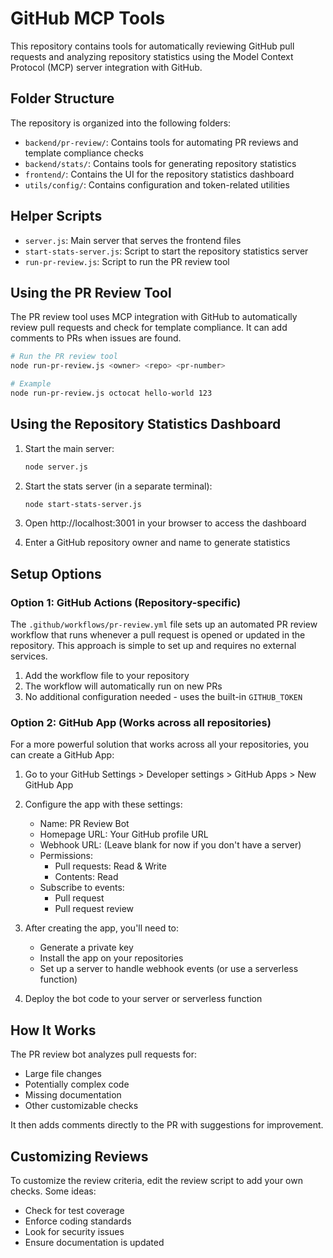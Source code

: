 # GitHub MCP Tools

This repository contains tools for automatically reviewing GitHub pull requests and analyzing repository statistics using the Model Context Protocol (MCP) server integration with GitHub.

## Folder Structure

The repository is organized into the following folders:

* `backend/pr-review/`: Contains tools for automating PR reviews and template compliance checks
* `backend/stats/`: Contains tools for generating repository statistics
* `frontend/`: Contains the UI for the repository statistics dashboard
* `utils/config/`: Contains configuration and token-related utilities

## Helper Scripts

* `server.js`: Main server that serves the frontend files
* `start-stats-server.js`: Script to start the repository statistics server
* `run-pr-review.js`: Script to run the PR review tool

## Using the PR Review Tool

The PR review tool uses MCP integration with GitHub to automatically review pull requests and check for template compliance. It can add comments to PRs when issues are found.

```bash
# Run the PR review tool
node run-pr-review.js <owner> <repo> <pr-number>

# Example
node run-pr-review.js octocat hello-world 123
```

## Using the Repository Statistics Dashboard

1. Start the main server:
   ```bash
   node server.js
   ```

2. Start the stats server (in a separate terminal):
   ```bash
   node start-stats-server.js
   ```

3. Open http://localhost:3001 in your browser to access the dashboard

4. Enter a GitHub repository owner and name to generate statistics

## Setup Options

### Option 1: GitHub Actions (Repository-specific)

The `.github/workflows/pr-review.yml` file sets up an automated PR review workflow that runs whenever a pull request is opened or updated in the repository. This approach is simple to set up and requires no external services.

1. Add the workflow file to your repository
2. The workflow will automatically run on new PRs
3. No additional configuration needed - uses the built-in `GITHUB_TOKEN`

### Option 2: GitHub App (Works across all repositories)

For a more powerful solution that works across all your repositories, you can create a GitHub App:

1. Go to your GitHub Settings > Developer settings > GitHub Apps > New GitHub App
2. Configure the app with these settings:
   - Name: PR Review Bot
   - Homepage URL: Your GitHub profile URL
   - Webhook URL: (Leave blank for now if you don't have a server)
   - Permissions:
     - Pull requests: Read & Write
     - Contents: Read
   - Subscribe to events:
     - Pull request
     - Pull request review

3. After creating the app, you'll need to:
   - Generate a private key
   - Install the app on your repositories
   - Set up a server to handle webhook events (or use a serverless function)

4. Deploy the bot code to your server or serverless function

## How It Works

The PR review bot analyzes pull requests for:
- Large file changes
- Potentially complex code
- Missing documentation
- Other customizable checks

It then adds comments directly to the PR with suggestions for improvement.

## Customizing Reviews

To customize the review criteria, edit the review script to add your own checks. Some ideas:
- Check for test coverage
- Enforce coding standards
- Look for security issues
- Ensure documentation is updated
